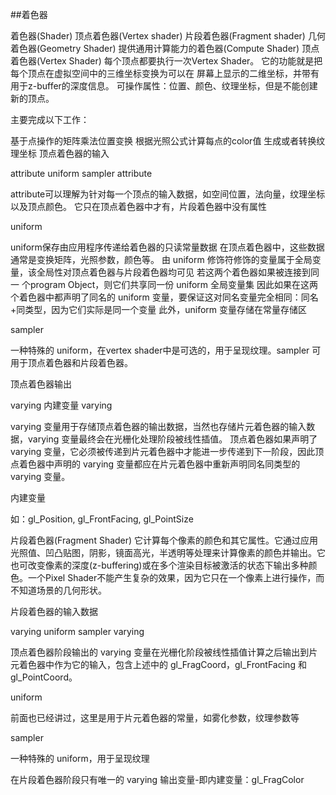 
##着色器

着色器(Shader)
顶点着色器(Vertex shader)
片段着色器(Fragment shader)
几何着色器(Geometry Shader)
提供通用计算能力的着色器(Compute Shader)
顶点着色器(Vertex Shader)
每个顶点都要执行一次Vertex Shader。 它的功能就是把每个顶点在虚拟空间中的三维坐标变换为可以在 屏幕上显示的二维坐标，并带有用于z-buffer的深度信息。
可操作属性：位置、颜色、纹理坐标，但是不能创建新的顶点。 

主要完成以下工作： 

基于点操作的矩阵乘法位置变换 
根据光照公式计算每点的color值 
生成或者转换纹理坐标
顶点着色器的输入

attribute
uniform
sampler
attribute

attribute可以理解为针对每一个顶点的输入数据，如空间位置，法向量，纹理坐标以及顶点颜色。
它只在顶点着色器中才有，片段着色器中没有属性

uniform

uniform保存由应用程序传递给着色器的只读常量数据
在顶点着色器中，这些数据通常是变换矩阵，光照参数，颜色等。
由 uniform 修饰符修饰的变量属于全局变量，该全局性对顶点着色器与片段着色器均可见
若这两个着色器如果被连接到同一 个program Object，则它们共享同一份 uniform 全局变量集
因此如果在这两个着色器中都声明了同名的 uniform 变量，要保证这对同名变量完全相同：同名+同类型，因为它们实际是同一个变量
此外，uniform 变量存储在常量存储区

sampler

一种特殊的 uniform，在vertex shader中是可选的，用于呈现纹理。sampler 可用于顶点着色器和片段着色器。 

顶点着色器输出

varying
内建变量
varying

varying 变量用于存储顶点着色器的输出数据，当然也存储片元着色器的输入数据，varying 变量最终会在光栅化处理阶段被线性插值。
顶点着色器如果声明了 varying 变量，它必须被传递到片元着色器中才能进一步传递到下一阶段，因此顶点着色器中声明的 varying 变量都应在片元着色器中重新声明同名同类型的 varying 变量。

内建变量

如：gl_Position, gl_FrontFacing, gl_PointSize

片段着色器(Fragment Shader)
它计算每个像素的颜色和其它属性。它通过应用光照值、凹凸贴图，阴影，镜面高光，半透明等处理来计算像素的颜色并输出。它也可改变像素的深度(z-buffering)或在多个渲染目标被激活的状态下输出多种颜色。一个Pixel Shader不能产生复杂的效果，因为它只在一个像素上进行操作，而不知道场景的几何形状。

片段着色器的输入数据

varying
uniform
sampler
varying

顶点着色器阶段输出的 varying 变量在光栅化阶段被线性插值计算之后输出到片元着色器中作为它的输入，包含上述中的 gl_FragCoord，gl_FrontFacing 和 gl_PointCoord。

uniform

前面也已经讲过，这里是用于片元着色器的常量，如雾化参数，纹理参数等

sampler

一种特殊的 uniform，用于呈现纹理

在片段着色器阶段只有唯一的 varying 输出变量-即内建变量：gl_FragColor

